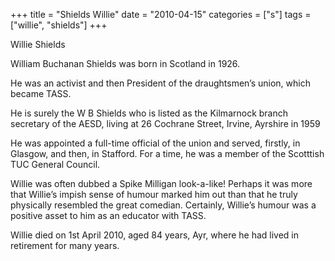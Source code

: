 +++
title = "Shields Willie"
date = "2010-04-15"
categories = ["s"]
tags = ["willie", "shields"]
+++

Willie Shields

William Buchanan Shields was born in Scotland in 1926.

He was an activist and then President of the draughtsmen’s union, which became TASS.

He is surely the W B Shields who is listed as the Kilmarnock branch secretary of the AESD, living at 26 Cochrane Street, Irvine, Ayrshire in 1959

He was appointed a full-time official of the union and served, firstly, in Glasgow, and then, in Stafford. For a time, he was a member of the Scotttish TUC General Council. 

Willie was often dubbed a Spike Milligan look-a-like! Perhaps it was more that Willie’s impish sense of humour marked him out than that he truly physically resembled the great comedian. Certainly, Willie’s humour was a positive asset to him as an educator with TASS.

Willie died on 1st April 2010, aged 84 years, Ayr, where he had lived in retirement for many years.

